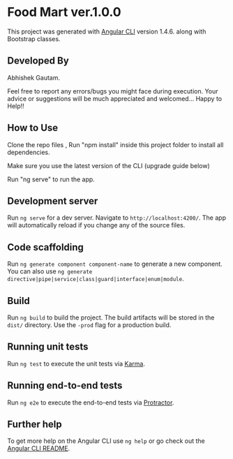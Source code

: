 # Food Mart ver.1.0.0

This project was generated with [Angular CLI](https://github.com/angular/angular-cli) version 1.4.6. along with Bootstrap classes.

## Developed By 

Abhishek Gautam.

Feel free to report any errors/bugs you might face during execution. Your advice or suggestions will be much appreciated and welcomed... Happy to Help!!

## How to Use

Clone the repo files , Run "npm install" inside this project folder to install all dependencies.

Make sure you use the latest version of the CLI (upgrade guide below)

Run "ng serve" to run the app.
 

## Development server

 
Run `ng serve` for a dev server. Navigate to `http://localhost:4200/`. The app will automatically reload if you change any of the source files.

## Code scaffolding

Run `ng generate component component-name` to generate a new component. You can also use `ng generate directive|pipe|service|class|guard|interface|enum|module`.

## Build

Run `ng build` to build the project. The build artifacts will be stored in the `dist/` directory. Use the `-prod` flag for a production build.

## Running unit tests

Run `ng test` to execute the unit tests via [Karma](https://karma-runner.github.io).

## Running end-to-end tests

Run `ng e2e` to execute the end-to-end tests via [Protractor](http://www.protractortest.org/).

## Further help

To get more help on the Angular CLI use `ng help` or go check out the [Angular CLI README](https://github.com/angular/angular-cli/blob/master/README.md).


